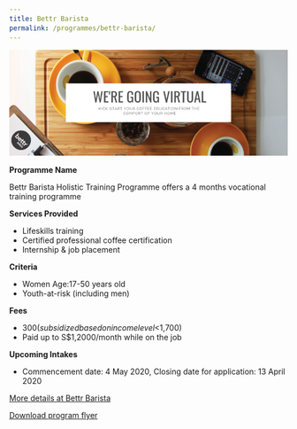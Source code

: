 ```yaml
---
title: Bettr Barista
permalink: /programmes/bettr-barista/
---
```


![BettrBarista-logo](/images/bettrbarista-banner.png)

**Programme Name**

Bettr Barista Holistic Training Programme offers a 4 months vocational training programme

**Services Provided**
* Lifeskills training
* Certified professional coffee certification
* Internship & job placement

**Criteria**
* Women Age:17-50 years old
* Youth-at-risk (including men)

**Fees**
* $300 (subsidized based on income level <$1,700)
* Paid up to S$1,2000/month while on the job

**Upcoming Intakes**
* Commencement date: 4 May 2020, Closing date for application: 13 April 2020

[More details at Bettr Barista](https://www.bettrbarista.com/w/sg/)

[Download program flyer](/documents/bettr-flyer.pdf)

[](/documents/bettr-flyer.pdf)
